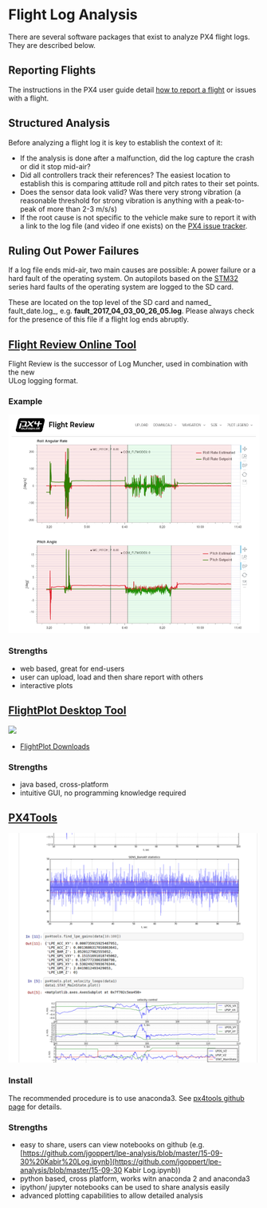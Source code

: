 # Flight Log Analysis

There are several software packages that exist to analyze PX4 flight logs. They are described below.

## Reporting Flights

The instructions in the PX4 user guide detail [how to report a flight](https://docs.px4.io/en/flight-reporting.html) or issues with a flight.

## Structured Analysis

Before analyzing a flight log it is key to establish the context of it:

* If the analysis is done after a malfunction, did the log capture the crash or did it stop mid-air?
* Did all controllers track their references? The easiest location to establish this is comparing attitude roll and pitch rates to their set points.
* Does the sensor data look valid? Was there very strong vibration \(a reasonable threshold for strong vibration is anything with a peak-to-peak of more than 2-3 m/s/s\)
* If the root cause is not specific to the vehicle make sure to report it with a link to the log file \(and video if one exists\) on the [PX4 issue tracker](https://github.com/px4/firmware/issues/new).

## Ruling Out Power Failures

If a log file ends mid-air, two main causes are possible: A power failure or a hard fault of the operating system. On autopilots based on the [STM32 ](http://www.st.com/en/microcontrollers/stm32-32-bit-arm-cortex-mcus.html?querycriteria=productId=SC1169)series hard faults of the operating system are logged to the SD card.

These are located on the top level of the SD card and named_ fault\_date.log_, e.g. **fault\_2017\_04\_03\_00\_26\_05.log**. Please always check for the presence of this file if a flight log ends abruptly.

## [Flight Review Online Tool](http://logs.px4.io)

Flight Review is the successor of Log Muncher, used in combination with the new  
ULog logging format.

### Example

![](../../assets/flight_log_analysis/flight-review-example.png)

### Strengths

* web based, great for end-users
* user can upload, load and then share report with others
* interactive plots

## [FlightPlot Desktop Tool](https://github.com/PX4/FlightPlot)

![](https://pixhawk.org/_media/dev/flightplot-0.2.16-screenshot.png)

* [FlightPlot Downloads](https://s3.amazonaws.com/flightplot/releases/latest.html)

### Strengths

* java based, cross-platform
* intuitive GUI, no programming knowledge required

## [PX4Tools](https://github.com/dronecrew/px4tools)

![](../../assets/flight_log_analysis/px4tools.png)

### Install

The recommended procedure is to use anaconda3. See [px4tools github page](https://github.com/dronecrew/px4tools) for details.


### Strengths

* easy to share, users can view notebooks on github \(e.g. [https://github.com/jgoppert/lpe-analysis/blob/master/15-09-30%20Kabir%20Log.ipynb](https://github.com/jgoppert/lpe-analysis/blob/master/15-09-30 Kabir Log.ipynb)\)
* python based, cross platform, works witn anaconda 2 and anaconda3
* ipython/ jupyter notebooks can be used to share analysis easily
* advanced plotting capabilities to allow detailed analysis



